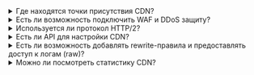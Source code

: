 <details>

<summary>Где находятся точки присутствия CDN?</summary>

<details>

  <summary>Точки присутствия CDN в РФ</summary>

- Аксай
- Ангарск
- Воронеж
- Екатеринбург
- Казань
- Краснодар
- Красноярск
- Москва
- Нижний Новгород
- Новосибирск
- Петрозаводск
- Псков
- Санкт-Петербург
- Самара
- Хабаровск
- Челябинск

</details>

<details>
  <summary>Точки присутствия CDN вне РФ</summary>

- Алматы
- Амстердам
- Ашберн
- Ашхабад
- Бишкек
- Гонконг
- Душанбе
- Минск
- Сан-Паулу
- Сингапур
- Сухум
- Ташкент
- Франкфурт

</details>

</details>

<details>

<summary>Есть ли возможность подключить WAF и DDoS защиту?</summary>

Да, такие возможности есть. Чтобы оставить заявку на подключение, обратитесь в [техническую поддержку](/ru/contacts).

</details>

<details>

<summary>Используется ли протокол HTTP/2?</summary>

На CDN-серверах по умолчанию включена передача данных по HTTP/2. Если серверы-источники не поддерживают HTTP/2, то они доставят контент по поддерживаемому протоколу (например, HTTP/1.1). При этом браузер объединит весь полученный контент в единую страницу, даже если он получен по разным протоколам.

</details>

<details>

<summary>Есть ли API для настройки CDN?</summary>

Да, методы API для управления и мониторинга работы CDN-ресурсов размещены в разделе [Справка API](/ru/tools-for-using-services/api/api-spec/api-cdn).

</details>

<details>

<summary>Есть ли возможность добавлять rewrite-правила и предоставлять доступ к логам (raw)?</summary>

Нет, такая возможность не предусмотрена.

</details>

<details>

<summary>Можно ли посмотреть статистику CDN?</summary>

Да, можно. Чтобы посмотреть статистику по сервису, [воспользуйтесь инструкцией](/ru/networks/cdn/monitoring).

</details>
